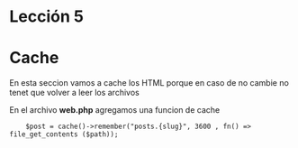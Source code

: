 # Lección 5

# Cache

En esta seccion vamos a cache los HTML porque en caso de no cambie no tenet que volver a leer los archivos

En el archivo **web.php** agregamos una funcion de cache

```
    $post = cache()->remember("posts.{slug}", 3600 , fn() => file_get_contents ($path));

```
